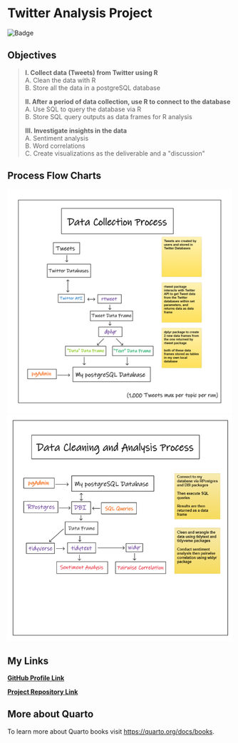 # **Twitter Analysis Project**

![Badge](https://img.shields.io/badge/%E2%9C%85-Complete-brightgreen)

## Objectives

> **I. Collect data (Tweets) from Twitter using R**\
> A. Clean the data with R\
> B. Store all the data in a postgreSQL database
>
> **II. After a period of data collection, use R to connect to the database**\
> A. Use SQL to query the database via R\
> B. Store SQL query outputs as data frames for R analysis
>
> **III. Investigate insights in the data**\
> A. Sentiment analysis\
> B. Word correlations\
> C. Create visualizations as the deliverable and a "discussion"
## Process Flow Charts  
![](data-collection.png)
![](data-cleaning-analysis.png)

## My Links

[**GitHub Profile Link**](https://github.com/bradfordjohnson)

[**Project Repository Link**](https://github.com/bradfordjohnson/r-cookbook)

## More about Quarto

To learn more about Quarto books visit <https://quarto.org/docs/books>.
